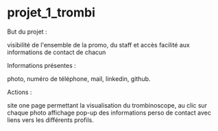 # projet_1_trombi

But du projet :

visibilité de l'ensemble de la promo, du staff et accès facilité aux informations
de contact de chacun

Informations présentes :

photo, numéro de téléphone, mail, linkedin, github.

Actions :

site one page permettant la visualisation du trombinoscope, au clic sur chaque
photo affichage pop-up des informations perso de contact avec liens vers les
différents profils.

